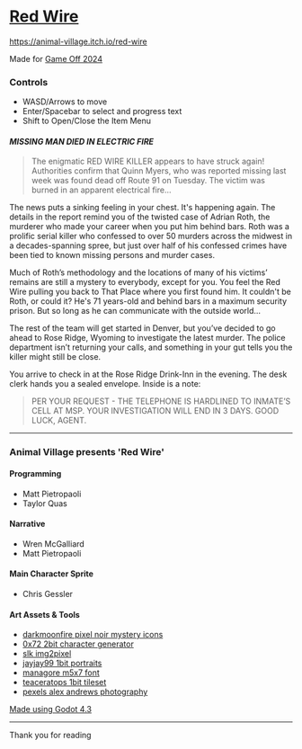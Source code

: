 # [Red Wire](https://animal-village.itch.io/red-wire)

https://animal-village.itch.io/red-wire

Made for [Game Off 2024](https://itch.io/jam/game-off-2024)

### Controls
- WASD/Arrows to move
- Enter/Spacebar to select and progress text
- Shift to Open/Close the Item Menu
#### _MISSING MAN DIED IN ELECTRIC FIRE_
> The enigmatic RED WIRE KILLER appears to have struck again! Authorities confirm that Quinn Myers, who was reported missing last week was found dead off Route 91 on Tuesday. The victim was burned in an apparent electrical fire...

The news puts a sinking feeling in your chest. It's happening again. The details in the report remind you of the twisted case of Adrian Roth, the murderer who made your career when you put him behind bars. Roth was a prolific serial killer who confessed to over 50 murders across the midwest in a decades-spanning spree, but just over half of his confessed crimes have been tied to known missing persons and murder cases.<p>
Much of Roth’s methodology and the locations of many of his victims’ remains are still a mystery to everybody, except for you. You feel the Red Wire pulling you back to That Place where you first found him. It couldn't be Roth, or could it? He's 71 years-old and behind bars in a maximum security prison. But so long as he can communicate with the outside world...<p>
The rest of the team will get started in Denver, but you’ve decided to go ahead to Rose Ridge, Wyoming to investigate the latest murder. The police department isn’t returning your calls,  and something in your gut tells you the killer might still be close.<p>
You arrive to check in at the Rose Ridge Drink-Inn in the evening. The desk clerk hands you a sealed envelope. Inside is a note:
>PER YOUR REQUEST - THE TELEPHONE IS HARDLINED TO INMATE’S CELL AT MSP. YOUR INVESTIGATION WILL END IN 3 DAYS. GOOD LUCK, AGENT.

---

### Animal Village presents 'Red Wire'

#### Programming
  - Matt Pietropaoli
  - Taylor Quas
#### Narrative
  - Wren McGalliard
  - Matt Pietropaoli
#### Main Character Sprite
  - Chris Gessler
#### Art Assets & Tools
- [darkmoonfire pixel noir mystery icons](https://darkmoonfire.itch.io/pixel-noir-mystery-icons)
- [0x72 2bit character generator](https://0x72.itch.io/2bitcharactergenerator)
- [slk img2pixel](https://captain4lk.itch.io/slk-img2pixel)
- [jayjay99 1bit portraits](https://jayjay99.itch.io/1-bit-portraits)
- [managore m5x7 font](https://managore.itch.io/m5x7)
- [teaceratops 1bit tileset](https://teaceratops.itch.io/1-bit-tileset)
- [pexels alex andrews photography](https://www.pexels.com/photo/three-black-handset-toys-821754/)

[Made using Godot 4.3](https://godotengine.org/)

---
Thank you for reading
